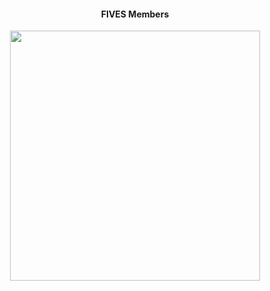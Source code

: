 <div align='center' style="text-align:center">

#### **FIVES Members** ####

<img src="https://github.com/Rzi98/MA4829-AY23-24-S2/assets/84122776/4577aae1-7991-420f-ab4c-652cd1a79e65" width="400" height="400"/>

</div>